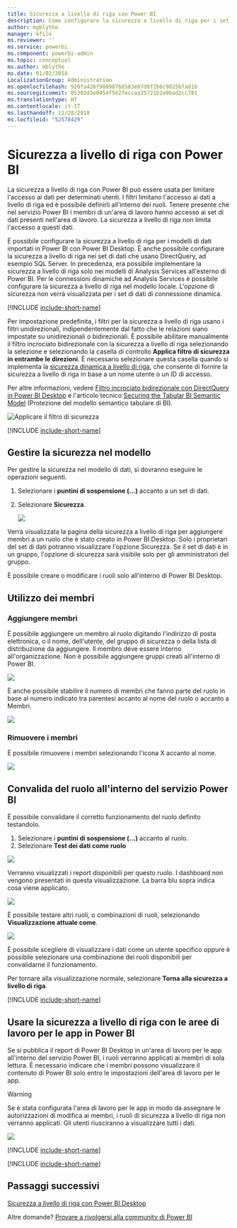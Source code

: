 ```yaml
---
title: Sicurezza a livello di riga con Power BI
description: Come configurare la sicurezza a livello di riga per i set di dati importati e DirectQuery nel servizio Power BI.
author: mgblythe
manager: kfile
ms.reviewer: ''
ms.service: powerbi
ms.component: powerbi-admin
ms.topic: conceptual
ms.author: mblythe
ms.date: 01/02/2018
LocalizationGroup: Administration
ms.openlocfilehash: 920fa426f98098768583e07d8f2b6c9825bfad1b
ms.sourcegitcommit: 05303d3e0454f5627eccaa25721b2e0bad2cc781
ms.translationtype: HT
ms.contentlocale: it-IT
ms.lasthandoff: 11/28/2018
ms.locfileid: "52578429"
---
```

# <a name="row-level-security-rls-with-power-bi"></a>Sicurezza a livello di riga con Power BI

La sicurezza a livello di riga con Power BI può essere usata per limitare l'accesso ai dati per determinati utenti. I filtri limitano l'accesso ai dati a livello di riga ed è possibile definirli all'interno dei ruoli. Tenere presente che nel servizio Power BI i membri di un'area di lavoro hanno accesso ai set di dati presenti nell'area di lavoro. La sicurezza a livello di riga non limita l'accesso a questi dati.

È possibile configurare la sicurezza a livello di riga per i modelli di dati importati in Power BI con Power BI Desktop. È anche possibile configurare la sicurezza a livello di riga nei set di dati che usano DirectQuery, ad esempio SQL Server. In precedenza, era possibile implementare la sicurezza a livello di riga solo nei modelli di Analysis Services all'esterno di Power BI. Per le connessioni dinamiche ad Analysis Services è possibile configurare la sicurezza a livello di riga nel modello locale. L'opzione di sicurezza non verrà visualizzata per i set di dati di connessione dinamica.

[!INCLUDE [include-short-name](./includes/rls-desktop-define-roles.md)]

Per impostazione predefinita, i filtri per la sicurezza a livello di riga usano i filtri unidirezionali, indipendentemente dal fatto che le relazioni siano impostate su unidirezionali o bidirezionali. È possibile abilitare manualmente il filtro incrociato bidirezionale con la sicurezza a livello di riga selezionando la selezione e selezionando la casella di controllo **Applica filtro di sicurezza in entrambe le direzioni**. È necessario selezionare questa casella quando si implementa la [sicurezza dinamica a livello di riga](https://docs.microsoft.com/sql/analysis-services/supplemental-lesson-implement-dynamic-security-by-using-row-filters), che consente di fornire la sicurezza a livello di riga in base a un nome utente o un ID di accesso.

Per altre informazioni, vedere [Filtro incrociato bidirezionale con DirectQuery in Power BI Desktop](desktop-bidirectional-filtering.md) e l'articolo tecnico [Securing the Tabular BI Semantic Model](http://download.microsoft.com/download/D/2/0/D20E1C5F-72EA-4505-9F26-FEF9550EFD44/Securing%20the%20Tabular%20BI%20Semantic%20Model.docx) (Protezione del modello semantico tabulare di BI).

![Applicare il filtro di sicurezza](media/service-admin-rls/rls-apply-security-filter.png)


[!INCLUDE [include-short-name](./includes/rls-desktop-view-as-roles.md)]

## <a name="manage-security-on-your-model"></a>Gestire la sicurezza nel modello

Per gestire la sicurezza nel modello di dati, si dovranno eseguire le operazioni seguenti.

1. Selezionare i **puntini di sospensione (…)** accanto a un set di dati.
2. Selezionare **Sicurezza**.
   
   ![](media/service-admin-rls/rls-security.png)

Verrà visualizzata la pagina della sicurezza a livello di riga per aggiungere membri a un ruolo che è stato creato in Power BI Desktop. Solo i proprietari del set di dati potranno visualizzare l'opzione Sicurezza. Se il set di dati è in un gruppo, l'opzione di sicurezza sarà visibile solo per gli amministratori del gruppo. 

È possibile creare o modificare i ruoli solo all'interno di Power BI Desktop.

## <a name="working-with-members"></a>Utilizzo dei membri

### <a name="add-members"></a>Aggiungere membri

È possibile aggiungere un membro al ruolo digitando l'indirizzo di posta elettronica, o il nome, dell'utente, del gruppo di sicurezza o della lista di distribuzione da aggiungere. Il membro deve essere interno all'organizzazione. Non è possibile aggiungere gruppi creati all'interno di Power BI.

![](media/service-admin-rls/rls-add-member.png)

È anche possibile stabilire il numero di membri che fanno parte del ruolo in base al numero indicato tra parentesi accanto al nome del ruolo o accanto a Membri.

![](media/service-admin-rls/rls-member-count.png)

### <a name="remove-members"></a>Rimuovere i membri

È possibile rimuovere i membri selezionando l'icona X accanto al nome. 

![](media/service-admin-rls/rls-remove-member.png)

## <a name="validating-the-role-within-the-power-bi-service"></a>Convalida del ruolo all'interno del servizio Power BI

È possibile convalidare il corretto funzionamento del ruolo definito testandolo. 

1. Selezionare i **puntini di sospensione (…)** accanto al ruolo.
2. Selezionare **Test dei dati come ruolo**

![](media/service-admin-rls/rls-test-role.png)

Verranno visualizzati i report disponibili per questo ruolo. I dashboard non vengono presentati in questa visualizzazione. La barra blu sopra indica cosa viene applicato.

![](media/service-admin-rls/rls-test-role2.png)

È possibile testare altri ruoli, o combinazioni di ruoli, selezionando **Visualizzazione attuale come**.

![](media/service-admin-rls/rls-test-role3.png)

È possibile scegliere di visualizzare i dati come un utente specifico oppure è possibile selezionare una combinazione dei ruoli disponibili per convalidarne il funzionamento. 

Per tornare alla visualizzazione normale, selezionare **Torna alla sicurezza a livello di riga**.

[!INCLUDE [include-short-name](./includes/rls-usernames.md)]

## <a name="using-rls-with-app-workspaces-in-power-bi"></a>Usare la sicurezza a livello di riga con le aree di lavoro per le app in Power BI

Se si pubblica il report di Power BI Desktop in un'area di lavoro per le app all'interno del servizio Power BI, i ruoli verranno applicati ai membri di sola lettura. È necessario indicare che i membri possono visualizzare il contenuto di Power BI solo entro le impostazioni dell'area di lavoro per le app.

> [!WARNING]
> Se è stata configurata l'area di lavoro per le app in modo da assegnare le autorizzazioni di modifica ai membri, i ruoli di sicurezza a livello di riga non verranno applicati. Gli utenti riusciranno a visualizzare tutti i dati.

![](media/service-admin-rls/rls-group-settings.png)

[!INCLUDE [include-short-name](./includes/rls-limitations.md)]

[!INCLUDE [include-short-name](./includes/rls-faq.md)]

## <a name="next-steps"></a>Passaggi successivi
[Sicurezza a livello di riga con Power BI Desktop](desktop-rls.md)  

Altre domande? [Provare a rivolgersi alla community di Power BI](http://community.powerbi.com/)